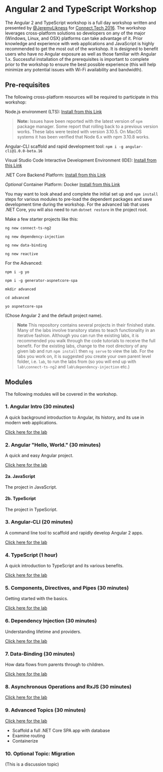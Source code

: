 # Angular 2 and TypeScript Workshop

The Angular 2 and TypeScript workshop is a full day workshop 
written and presented by [@JeremyLikness](https://twitter.com/JeremyLikness) for [Connect.Tech 2016](http://connect-js.com). 
The workshop leverages cross-platform solutions so  developers on any of the major (Windows, Linux, and OSX) platforms
can take advantage of it. Prior knowledge and experience with web applications and JavaScript 
is highly recommended to get the most out of the workshop. It is designed to benefit 
users who have no Angular exposure as well as those familiar with Angular 1.x. Successful 
installation of the prerequisites is important to complete prior to the workshop to 
ensure the best possible experience (this will help minimize any potential issues with Wi-Fi availability and bandwidth). 

## Pre-requisites

The following cross-platform resources will be required to participate in this workshop:

Node.js environment (LTS): [Install from this Link](https://nodejs.org/en/)

>**Note:** Issues have been reported with the latest version of `npm` package manager. Some report that rolling back to a previous version works. These labs were tested with version 3.10.5. On MacOS systems it has been verified that Node 6.x with npm 3.10.8 works.

Angular-CLI scaffold and rapid development tool: `npm i -g angular-cli@1.0.0-beta.16` 

Visual Studio Code Interactive Development Environment (IDE): [Install from this Link](https://code.visualstudio.com/) 

.NET Core Backend Platform: [Install from this Link](https://www.microsoft.com/net/core)

*Optional* Container Platform: Docker [Install from this Link](https://docs.docker.com/engine/installation/)

You may want to look ahead and complete the initial set up and `npm install` steps for various 
modules to pre-load the dependent packages and save development time during the workshop. For the advanced lab that uses .NET Core, you will also need to run `dotnet restore` in the project root. 

Make a few starter projects like this: 

`ng new connect-ts-ng2`

`ng new dependency-injection`

`ng new data-binding`

`ng new reactive` 

For the Advanced: 

`npm i -g yo` 

`npm i -g generator-aspnetcore-spa` 

`mkdir advanced` 

`cd advanced` 

`yo aspnetcore-spa` 

(Chose Angular 2 and the default project name).

>**Note** This repository contains several projects in their finished state. Many of the labs
>involve transitory states to teach functionality in an iterative fashion. Although you can run
>the existing labs, it is recommended you walk through the code tutorials to receive the full benefit.
>For the existing labs, change to the root directory of any given lab and run `npm install` then `ng serve` 
>to view the lab. For the labs you work on, it is suggested you create your own parent level folder, i.e. `lab`, 
>to run the labs from (so you will end up with `lab\connect-ts-ng2` and `lab\dependency-injection` etc.)

## Modules 

The following modules will be covered in the workshop.

### 1. Angular Intro (30 minutes)

A quick background introduction to Angular, its history, and its use in
modern web applications.

[Click here for the lab](./00Intro.md)

### 2. Angular "Hello, World." (30 minutes)

A quick and easy Angular project.

[Click here for the lab](./0AHelloWorld.md)

#### 2a. JavaScript 

The project in JavaScript.

#### 2b. TypeScript 

The project in TypeScript. 

### 3. Angular-CLI (20 minutes)

A command line tool to scaffold and rapidly develop Angular 2 apps.

[Click here for the lab](./10AngularCLI.md)

### 4. TypeScript (1 hour)

A quick introduction to TypeScript and its various benefits.

[Click here for the lab](./1ATypeScript.md)

### 5. Components, Directives, and Pipes (30 minutes)

Getting started with the basics.

[Click here for the lab](./20CompDirPipe.md)

### 6. Dependency Injection (30 minutes)

Understanding lifetime and providers.

[Click here for the lab](./2ADependencyInjection.md)

### 7. Data-Binding (30 minutes)

How data flows from parents through to children. 

[Click here for the lab](./30DataBinding.md)

### 8. Asynchronous Operations and RxJS (30 minutes)

[Click here for the lab](./3ARxJS.md)

### 9. Advanced Topics (30 minutes)

[Click here for the lab](./40Advanced.md)

* Scaffold a full .NET Core SPA app with database
* Examine routing 
* Containerize

### 10. Optional Topic: Migration

(This is a discussion topic)